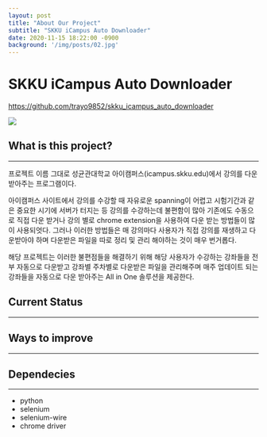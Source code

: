 ```yaml
---
layout: post
title: "About Our Project"
subtitle: "SKKU iCampus Auto Downloader"
date: 2020-11-15 18:22:00 -0900
background: '/img/posts/02.jpg'
---
```


# SKKU iCampus Auto Downloader
<https://github.com/trayo9852/skku_icampus_auto_downloader>

<img class="img-fluid" src="/2020-2-OSS-3/img/posts/icampus_front.png"/>

## What is this project?
---------------
프로젝트 이름 그대로 성균관대학교 아이캠퍼스(icampus.skku.edu)에서 강의를 다운 받아주는 프로그램이다.

아이캠퍼스 사이트에서 강의를 수강할 때 자유로운 spanning이 어렵고 시험기간과 같은 중요한 시기에 서버가 터지는 등 강의를 수강하는데 불편함이 많아 
기존에도 수동으로 직접 다운 받거나 강의 별로 chrome extension을 사용하여 다운 받는 방법들이 많이 사용되엇다.
그러나 이러한 방법들은 매 강의마다 사용자가 직접 강의를 재생하고 다운받아야 하며 다운받은 파일을 따로 정리 및 관리 해야하는 것이 매우 번거롭다.

해당 프로젝트는 이러한 불편점들을 해결하기 위해 해당 사용자가 수강하는 강좌들을 전부 자동으로 다운받고 강좌별 주차별로 다운받은 파일을 관리해주며 
매주 업데이트 되는 강좌들을 자동으로 다운 받아주는 All in One 솔루션을 제공한다.


## Current Status
------------------------


## Ways to improve
-------------------------


## Dependecies
-------------------------
* python
* selenium
* selenium-wire
* chrome driver


